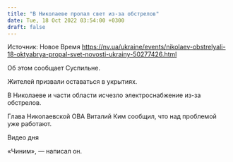 ```yaml
---
title: "В Николаеве пропал свет из-за обстрелов"
date: Tue, 18 Oct 2022 03:54:00 +0300
draft: false
---
```

Источник: Новое Время https://nv.ua/ukraine/events/nikolaev-obstrelyali-18-oktyabrya-propal-svet-novosti-ukrainy-50277426.html


Об этом сообщает Суспильне.

Жителей призвали оставаться в укрытиях.

В Николаеве и части области исчезло электроснабжение из-за обстрелов.

Глава Николаевской ОВА Виталий Ким сообщил, что над проблемой уже работают.

 Видео дня   

«Чиним», — написал он.
